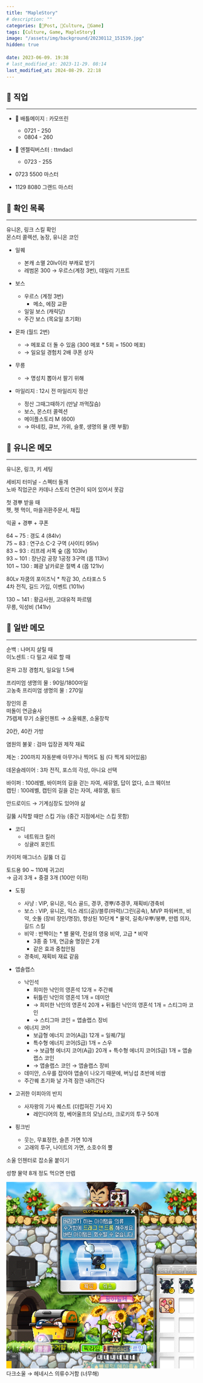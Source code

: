```yaml
---
title: "MapleStory"
# description: ""
categories: [📀Post, 🍋Culture, 🍋Game]
tags: [Culture, Game, MapleStory]
image: "/assets/img/background/20230112_151539.jpg"
hidden: true

date: 2023-06-09. 19:38
# last_modified_at: 2023-11-29. 08:14
last_modified_at: 2024-08-29. 22:18
---
```


## 📀 직업

---

- 🍋 배틀메이지 : 카모뜨린
  - 0721 - 250
  - 0804 - 260

- 🍋 엔젤릭버스터 : ttmdacl
  - 0723 - 255

- 0723 5500 마스터
- 1129 8080 그랜드 마스터

## 📀 확인 목록

---

유니온, 링크 스킬 확인  
몬스터 콜렉션, 농장, 유니온 코인  

- 일퀘
  - 본캐 소멸 20lv이라 부캐로 받기
  - 레범몬 300 → 우르스(계정 3번), 데일리 기프트

- 보스
  - 우르스 (계정 3번)
    - 메소, 에잠 교환
  - 일일 보스 (캐릭당)
  - 주간 보스 (목요일 초기화)

- 몬파 (월드 2번)
  - → 메포로 더 돌 수 있음 (300 메포 * 5회 = 1500 메포)
  - → 일요일 경험치 2배 쿠폰 상자

- 무릉
  - → 명성치 뽑아서 팔기 위해

- 마일리지 : 12시 전 마일리지 정산
  - 정산 그때그때하기 (만날 까먹잖슴)
  - 보스, 몬스터 콜렉션
  - 메이플스토리 M (600)
  - → 마네킹, 큐브, 가위, 슬롯, 생명의 물 (펫 부활)

## 📀 유니온 메모

---

유니온, 링크, 키 세팅  

세비지 터미널 - 스펙터 들개  
노바 직업군은 카데나 스토리 연관이 되어 있어서 못감  

첫 경뿌 받을 때  
펫, 펫 먹이, 마을귀환주문서, 채집  

익골 + 경뿌 + 쿠폰  

64 ~ 75 : 갱도 4 (84lv)  
75 ~ 83 : 연구소 C-2 구역 (사이티 95lv)  
83 ~ 93 : 리프레 서쪽 숲 (몹 103lv)  
93 ~ 101 : 장난감 공장 1공정 3구역 (몹 113lv)  
101 ~ 130 : 폐광 날카로운 절벽 4 (몹 121lv)  

80Lv 자쿰의 포이즈닉 * 착감 30, 스타포스 5  
4차 전직, 길드 가입, 이벤트 (101lv)  

130 ~ 141 : 황금사원, 고대유적 파르템  
무릉, 익성비 (141lv)  

## 📀 일반 메모

---

순백 : 나머지 살릴 때  
이노센트 : 다 밀고 새로 할 때  

몬파 고정 경험치, 일요일 1.5배  

프리미엄 생명의 물 : 90일/1800마일  
고농축 프리미엄 생명의 물 : 270일  

장인의 혼  
떠돌이 연금술사  
75렙제 무기 소울인첸트 → 소울웨폰, 소울장착  

20칸, 40칸 가방  

염원의 불꽃 : 검마 입장권 제작 재료  

제논 : 200까지 자동분배 아무거나 찍어도 됨 (다 찍게 되어있음)  

데몬슬레이어 : 3차 전직, 포스의 각성, 아니요 선택  

바이퍼 : 100레벨, 바이퍼의 길을 걷는 자여, 새뮤엘, 답이 없다, 쇼크 웨이브  
캡틴 : 100레벨, 캡틴의 길을 걷는 자여, 새뮤엘, 윙드  

안드로이드 → 기계심장도 있어야 삶  

길뚫 시작할 때만 스킵 가능 (중간 지점에서는 스킵 못함)  

- 코디
  - 네트워크 킬러
  - 싱귤러 포인트

카이저 매그너스 길뚫 더 김  

토드용 90 ~ 110제 귀고리  
→ 금괴 3개 + 중결 3개 (100만 이하)  

- 도핑
  - 사냥 : VIP, 유니온, 익스 골드, 경쿠, 경뿌/추경쿠, 재획비/경축비  
  - 보스 : VIP, 유니온, 익스 레드(공)/블루(마력)/그린(공속), MVP 파워버프, 비약, 숫돌 (장비 장인/명장), 향상된 10단계 \* 물약, 길축/우뿌/붕뿌, 만렙 의자, 길드 스킬
  - 비약 : 반짝이는 \* 별 물약, 전설의 영웅 비약, 고급 \* 비약
    - 3종 중 1개, 연금술 명장은 2개
    - 같은 효과 중첩안됨
  - 경축비, 재획비 재료 같음

- 앱솔랩스
  - 낙인석
    - 희미한 낙인의 영혼석 12개 = 주간퀘
    - 뒤틀린 낙인의 영혼석 1개 = 데미안
    - → 희미한 낙인의 영혼석 20개 + 뒤틀린 낙인의 영혼석 1개 = 스티그마 코인
    - → 스티그마 코인 = 앱솔랩스 장비
  - 에너지 코어
    - 보급형 에너지 코어(A급) 12개 = 일퀘/7일
    - 특수형 에너지 코어(S급) 1개 = 스우
    - → 보급형 에너지 코어(A급) 20개 + 특수형 에너지 코어(S급) 1개 = 앱솔랩스 코인
    - → 앱솔랩스 코인 → 앱솔랩스 장비
  - 데미안, 스우를 잡아야 앱솔이 나오기 때문에, 버닝섭 초반에 비쌈
  - 주간퀘 초기화 날 가격 잠깐 내려간다

- 고귀한 이피아의 반지
  - 사자왕의 기사 퀘스트 (더럽혀진 기사 X)
    - 레인디어의 창, 베어울프의 모닝스타, 크로키의 투구 50개

- 핑크빈
  - 웃는, 무표정한, 슬픈 가면 10개
  - 고래의 투구, 나이트의 가면, 소호수의 뿔

소울 인첸터로 잡소울 붙이기  

성향 물약 8개 정도 먹으면 만렙  

![다크소울 보내기](/assets/img/post/2023/231026_0000.png)  
다크소울 → 헤네시스 의류수거함 (너무해)  
